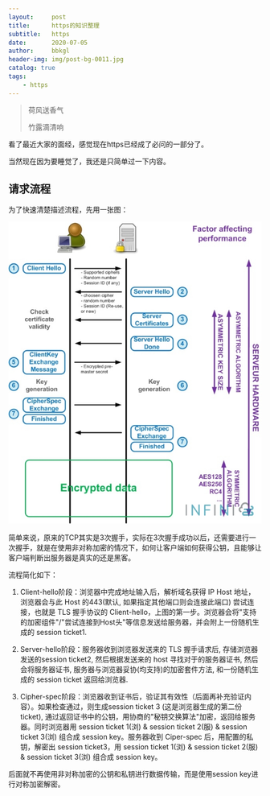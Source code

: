 ```yaml
---
layout:     post
title:      https的知识整理
subtitle:   https
date:       2020-07-05
author:     bbkgl
header-img: img/post-bg-0011.jpg
catalog: true
tags:
    - https
---
```


> 荷风送香气
>
> 竹露滴清响

看了最近大家的面经，感觉现在https已经成了必问的一部分了。

当然现在因为要睡觉了，我还是只简单过一下内容。

## 请求流程

为了快速清楚描述流程，先用一张图：

![](https://github.com/bbkglpic/picpic/blob/393bd5229033119a263b90c1a6e10f5997ffb803/img/7db9f029dcc4d5da367228bfba5409d8.jpg?raw=true)

简单来说，原来的TCP其实是3次握手，实际在3次握手成功以后，还需要进行一次握手，就是在使用非对称加密的情况下，如何让客户端如何获得公钥，且能够让客户端判断出服务器是真实的还是黑客。

流程简化如下：

1. Client-hello阶段：浏览器中完成地址输入后，解析域名获得 IP Host 地址， 浏览器会与此 Host 的443(默认, 如果指定其他端口则会连接此端口) 尝试连接，也就是 TLS 握手协议的 Client-hello，上图的第一步。浏览器会将"支持的加密组件"/"尝试连接到Host头"等信息发送给服务器，并会附上一份随机生成的 session ticket1.

2. Server-hello阶段：服务器收到浏览器发送来的 TLS 握手请求后, 存储浏览器发送的session ticket2, 然后根据发送来的 host 寻找对于的服务器证书, 然后会将服务器证书, 服务器与浏览器妥协(均支持)的加密套件方法, 和一份随机生成的 session ticket 返回给浏览器.
3.  Cipher-spec阶段：浏览器收到证书后，验证其有效性（后面再补充验证内容）。如果检查通过，则生成session ticket 3 (这是浏览器生成的第二份 ticket), 通过返回证书中的公钥，用协商的"秘钥交换算法"加密，返回给服务器。同时浏览器用 session ticket 1(浏) & session ticket 2(服) & session ticket 3(浏) 组合成 session key。服务器收到 Ciper-spec 后，用配置的私钥，解密出 session ticket3，用 session ticket 1(浏) & session ticket 2(服) & session ticket 3(浏) 组合成 session key。

后面就不再使用非对称加密的公钥和私钥进行数据传输，而是使用session key进行对称加密解密。

